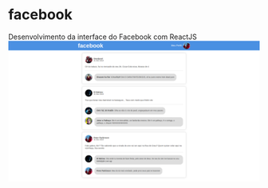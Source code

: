 # facebook
Desenvolvimento da interface do Facebook com ReactJS 
<img src="https://github.com/miroswd/facebook/blob/master/src/assets/facebook-print.png"/>
